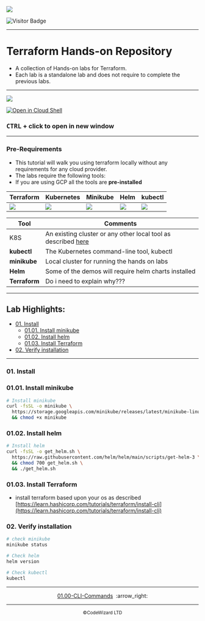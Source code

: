 ![](../../resources/terraform-logos.png)

![Visitor Badge](https://visitor-badge.laobi.icu/badge?page_id=nirgeier)

---

<!-- omit from toc -->
# Terraform Hands-on Repository

- A collection of Hands-on labs for Terraform.
- Each lab is a standalone lab and does not require to complete the previous labs.

---

![](../../resources/lab.jpg)

[![Open in Cloud Shell](https://gstatic.com/cloudssh/images/open-btn.svg)](https://console.cloud.google.com/cloudshell/editor?cloudshell_git_repo=https://github.com/nirgeier/TerraformLabs)

<!-- omit from toc -->
### **<kbd>CTRL</kbd> + click to open in new window**

---

### Pre-Requirements

- This tutorial will walk you using terraform locally without any requirements for any cloud provider.
- The labs require the following tools:
- If you are using GCP all the tools are **pre-installed**

| Terraform                          | Kubernetes                   | Minikube                          | Helm                          | kubectl                          |
| ---------------------------------- | ---------------------------- | --------------------------------- | ----------------------------- | -------------------------------- |
| ![](../../resources/terraform.png) | ![](../../resources/k8s.png) | ![](../../resources/minikube.png) | ![](../../resources/helm.png) | ![](../../resources/kubectl.jpg) |

| Tool          | Comments                                                                                                 |
| ------------- | -------------------------------------------------------------------------------------------------------- |
| K8S           | An existing cluster or any other local tool as described [here](https://kubernetes.io/docs/tasks/tools/) |
| **kubectl**   | The Kubernetes command-line tool, kubectl                                                                |
| **minikube**  | Local cluster for running the hands on labs                                                              |
| **Helm**      | Some of the demos will require helm charts installed                                                     |
| **Terraform** | Do i need to explain why???                                                                              |

<!-- inPage TOC start -->

---
<!-- omit from toc -->
## Lab Highlights:
 - [01. Install](#01-Install)
   - [01.01. Install minikube](#0101-Install-minikube)
   - [01.02. Install helm](#0102-Install-helm)
   - [01.03. Install Terraform](#0103-Install-Terraform)
 - [02. Verify installation](#02-Verify-installation)

---

<!-- inPage TOC end -->

### 01. Install

### 01.01. Install minikube

```sh
# Install minikube
curl -fsSL -o minikube \
  https://storage.googleapis.com/minikube/releases/latest/minikube-linux-amd64 \
  && chmod +x minikube
```

### 01.02. Install helm

```sh
# Install helm
curl -fsSL -o get_helm.sh \
  https://raw.githubusercontent.com/helm/helm/main/scripts/get-helm-3 \
  && chmod 700 get_helm.sh \
  && ./get_helm.sh
```

### 01.03. Install Terraform

- install terraform based upon your os as described [https://learn.hashicorp.com/tutorials/terraform/install-cli](https://learn.hashicorp.com/tutorials/terraform/install-cli)

### 02. Verify installation

```sh
# check minikube
minikube status

# Check helm
helm version

# Check kubectl
kubectl
```

<!-- navigation start -->

---

<div align="center">
  <a href="../01.00-CLI-Commands">01.00-CLI-Commands</a>
  &nbsp;:arrow_right:</div>

---

<div align="center">
  <small>&copy;CodeWizard LTD</small>
</div>
<!-- navigation end -->